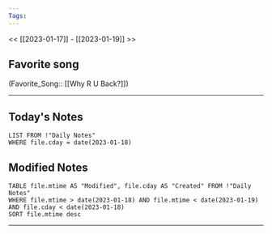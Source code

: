 ```yaml
---
Tags:
---
```

<< [[2023-01-17]] - [[2023-01-19]] >>
## Favorite song
(Favorite_Song:: [[Why R U Back?]])
___
## Today's Notes
```dataview
LIST FROM !"Daily Notes"
WHERE file.cday = date(2023-01-18)
```
## Modified Notes
```dataview
TABLE file.mtime AS "Modified", file.cday AS "Created" FROM !"Daily Notes" 
WHERE file.mtime > date(2023-01-18) AND file.mtime < date(2023-01-19) AND file.cday < date(2023-01-18)
SORT file.mtime desc
```
___
